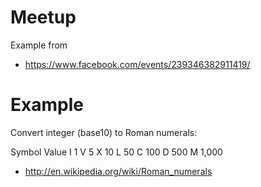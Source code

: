 # Meetup 

Example from 

- https://www.facebook.com/events/239346382911419/


# Example 

Convert integer (base10) to Roman numerals: 

Symbol	Value
I	1
V	5
X	10
L	50
C	100
D	500
M	1,000


- http://en.wikipedia.org/wiki/Roman_numerals

